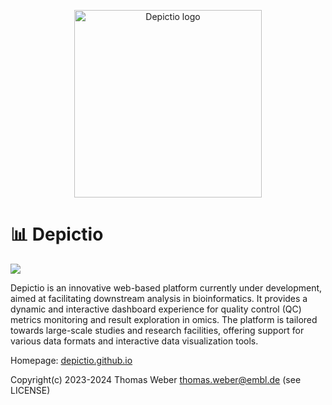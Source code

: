 
<p align="center">
  <img src="https://depictio.github.io/depictio-docs/images/logo/logo.png" alt="Depictio logo" width=300>
</p>

# 📊 Depictio 

![](./docs/images/Demo.gif)


Depictio is an innovative web-based platform currently under development, aimed at facilitating downstream analysis in bioinformatics. It provides a dynamic and interactive dashboard experience for quality control (QC) metrics monitoring and result exploration in omics. The platform is tailored towards large-scale studies and research facilities, offering support for various data formats and interactive data visualization tools.

Homepage: [depictio.github.io](https://depictio.github.io/depictio-docs/)

Copyright(c) 2023-2024 Thomas Weber thomas.weber@embl.de (see LICENSE)